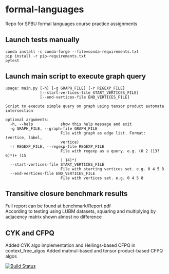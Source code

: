 # formal-languages
Repo for SPBU formal languages course practice assignments
## Launch tests manually  
```
conda install -c conda-forge --file=conda-requirements.txt
pip install -r pip-requirements.txt  
pytest
```
## Launch main script to execute graph query
```
usage: main.py [-h] [-g GRAPH_FILE] [-r REGEXP_FILE]
               [--start-vertices-file START_VERTICES_FILE]
               [--end-vertices-file END_VERTICES_FILE]

Script to execute simple query on graph using tensor product automata
intersection

optional arguments:
  -h, --help            show this help message and exit
  -g GRAPH_FILE, --graph-file GRAPH_FILE
                        File with graph as edge list. Format: (vertice, label,
                        vertice)
  -r REGEXP_FILE, --regexp-file REGEXP_FILE
                        File with regexp as a query. e.g. (0 2 (13? 6)*)+ (15
                        | 14)*)
  --start-vertices-file START_VERTICES_FILE
                        File with starting vertices set. e.g. 0 4 5 8
  --end-vertices-file END_VERTICES_FILE
                        File with vertices set. e.g. 0 4 5 8
```
## Transitive closure benchmark results
Full report can be found at benchmark/Report.pdf  
According to testing using LUBM datasets, squaring and multiplying by adjacency matrix shown almost no difference

## CYK and CFPQ  
Added CYK algo implementation and Hellings-based CFPQ in context_free_algos
Added matmul-based and tensor product-based CFPQ algos

[![Build Status](https://travis-ci.com/nikitavlaev/formal-languages.svg?branch=task01)](https://travis-ci.com/nikitavlaev/formal-languages)
